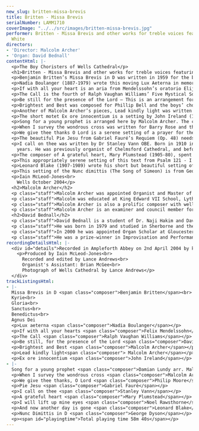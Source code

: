 ```yaml
---
new_slug: britten-missa-brevis
title: Britten - Missa Brevis
serialNumber: LAMM1710
coverImage: "../../src/images/britten-missa-brevis.jpg"
performer: Britten - Missa Brevis and other works for treble voices featuring Kieran
  White
directors:
- 'Director: Malcolm Archer'
- 'Organ: David Bednall'
contentHtml: |-
  <p>The Boy Choristers of Wells Cathedral</p>
  <h1>Britten - Missa Brevis and other works for treble voices featuring Kieran White</h1>
  <p>Benjamin Britten’s Missa Brevis in D was written in 1959 for the boys of Westminster Cathedral Choir. Britten had heard the boys sing under their director George Malcolm and had been excited by the unconventional strong-toned singing that they produced. Malcolm was shortly due to retire from his post and had worked to cultivate this hard-edged ‘continental’ sound that was utterly different from the traditional soft tones of the recent Anglican choral tradition. The work displays Britten’s characteristic flair for writing for children but retains a devout liturgical gravitas. The decisive opening of the Kyrie immediately presents declamatory vocal writing as each of the three treble parts enter. The Gloria with its 7/8 metre is a jaunty setting that immediately appeals to young performers and lends appropriate joy to the text. The Sanctus begins with pealing bell-like phrases that overlap to form a twelve-note row; this twelve-note figure then moves into the organ pedal at ‘Pleni sunt coeli’ before the organ breaks into a rhapsodic accompaniment to the peaking ‘Hosanna’ phrases of the voices. The Benedictus has a wonderful and poignant innocence in its duet for solo voices in canon leading to a reprise of the ‘Hosanna’. The Agnus Dei returns to the darker mood of the Kyrie but even more so in this bleak setting. The ostinato bass of the organ underpins an edgy dissonant right-hand with the voices singing a forlorn melodic line. The dynamics build from pianissimo to forte as the anguished plea is repeated. As the words move from ‘miserere nobis’ to ‘dona nobis pacem’ the voices adopt a growing figure of repeated notes eventually fading to what is almost a final whisper.</p>
  <p>Nadia Boulanger (1887-1979) wrote this moving Lux Aeterna in memory of her sister, Lili. Lili Boulanger was an extremely gifted composer who tragically died at the age of 25. The piece was originally score for harp, soprano solo, violin and cello; here it has been sensitively arranged for organ by the international recitalist David Briggs (Organist of Gloucester Cathedral 1994 - 2002) who transcribed the work from a recording that was made in memory of Lili Boulanger.</p>
  <p>If with all your heart is an aria from Mendelssohn’s oratorio Elijah. Considered by many to be his greatest work, Elijah was given its first performance on 26 August 1846 at the Birmingham Festival, conducted by the composer. The work was originally written to a German text but, as Mendelssohn spoke fluent English, he took great pains that the English version would be as true a translation as possible. Elijah was a subject that Mendelssohn had long wanted to set to music and he greatly enjoyed the work’s success before his untimely death the following year aged only 38. The work draws largely from the Biblical account of Elijah in the book of Kings. This particular aria occurs early in the work. Right from the outset, Mendelssohn throws his audience headlong into the drama as, breaking with tradition, he opens the oratorio with a recitative As God the Lord of Israel liveth, in which Elijah prophecies the forthcoming drought in Israel. After this dark beginning and the chorus’ desperate Help, Lord! wilt thou quite destroy us?, the character Obadiah interposes this aria of hope - If with all your hearts - offering a small comfort to those who would repent but still with an edge of desperation.</p>
  <p>The Call is the fourth of Ralph Vaughan Williams’ Five Mystical Songs. Settings of poems by George Herbert, Vaughan Williams began the songs in 1906 and revised them in 1910-11 before the first performance in Worcester Cathedral on 14 September 1911. Originally scored for baritone, chorus and orchestra the songs can be adapted as is the case here without detriment to Vaughan Williams’ stunning music. Herbert’s poems are full of musical imagery and this, along with their romantic and sensual nature, evidently inspired the composer enormously. The Call is set to a timeless modal melody that is instantly recognisable as being Vaughan Williams’ music.</p>
  <p>Be still for the presence of the Lord – This is an arrangement for solo voice and piano by Malcolm Archer of the atmospheric and beautiful song with words and music composed by David J Evans (born 1957).</p>
  <p>Brightest and Best was composed for Phillip Bell and the boys’ choir of Eccles Hall School by Malcolm Archer in 1987. Both this piece and When I Survey have become extremely popular amongst children’s choirs throughout the world.</p>
  <p>Another of Malcolm Archer’s pieces, Lead kindly light was written for a publication of music for treble voices by Kevin Mayhew Ltd. The piece works equally well when sung by a solo voice (as here) or by a treble voice choir, and the accompaniment may be played on either piano or organ.</p>
  <p>The short motet Ex ore innocentium is a setting by John Ireland (1879-1962) of a Passiontide poem by Bishop W W How (1823-1897). Ireland was born in Bowden, near Manchester, and at the age of fourteen entered the then newly-founded Royal College of Music in London. His parents died shortly after this and Ireland immersed himself in his studies in composition, piano and organ. He studied composing under Sir Charles Villiers Stanford but was later to destroy many of the youthful works written at this time. Ireland’s life combined composition with his teaching at the Royal College (where Britten was amongst his pupils). Ireland always had a deep regard for church music and held the position of organist and choirmaster at St Luke’s Church, Chelsea, London. He wrote numerous anthems and service settings amongst which this often harrowingly beautiful motet is amongst his most well-loved.</p>
  <p>Song for a young prophet is arranged here by Malcolm Archer. The composer, Damian Lundy, a De La Salle brother since 1960, died in 1996 in Oxford. He made a great contribution to Catholic education and liturgy, particularly through his prolific output of liturgical songs such as Song for a Young Prophet ("O the word of my Lord..") and as editor of three volumes of Songs of the Spirit.</p>
  <p>When I survey the wondrous cross was written for Barry Rose and the Choristers of St Alban’s Abbey in the early 1990s and was first performed by them at an evensong in the Abbey. It sets the famous text by Isaac Watts in a lyrical yet poignant way.</p>
  <p>We give thee thanks O Lord is a serene setting of a prayer for the end of the day. Philip Moore was born in London in 1943 and received his musical education at the Royal College of Music, where he studied the organ, piano, composition and conducting. In 1968 he became Assistant Organist at Canterbury Cathedral. In 1974 he went on to succeed Dr. Barry Rose as Organist and Master of the Choristers at Guildford Cathedral then going on in 1983 to become Organist and Master of the Music at York Minster where he succeeded Dr. Francis Jackson. His work as a composer is well known and he has written extensively for the church and the organ.</p>
  <p>The beautiful Pie Jesu from Gabriel Fauré’s Requiem (Op. 48) needs little introduction. Fauré’s intimate liturgical setting was written when the composer was 42. The death of his father two years earlier and the more recent death of his mother had led him to suffer from deep depressions, yet his music for the Requiem contains no harrowing glimpses of hell. Fauré himself described his Requiem as how he saw death: “as a happy deliverance, an inspiration towards happiness above, rather than as a painful experience”.</p>
  <p>I call on thee was written by Dr Stanley Vann OBE. Born in 1910 in Coventry, Vann was Organist and Master of the Music at Peterborough Cathedral for many<br>
    years. He was previously organist of Chelmsford Cathedral, and before that worked in Leicester where he assisted Sir Henry Wood as chorus master of the Philharmonic choir. A choir trainer of great renown, Stanley Vann has written much church music. Here sung by a solo voice, this is a simple yet highly effective setting of a prayer of faith written by the once Bishop of Exeter, Miles Coverdale (1487-1568)."</p>
  <p>The composer of A grateful heart, Mary Plumstead (1905-80), spent most of her life in Devon and Cornwall. Despite writing many beautiful songs she never really came to great prominence as a composer in her own lifetime. This may be due to the small number of her songs that were actually published, or because she did not set out to gain wider recognition in London. A grateful heart is now firmly established in the repertoire of most children’s choirs and is a small gem of an anthem.</p>
  <p>This appropriately serene setting of this text from Psalm 121 - I will lift up mine eyes - was written by Noel Rawsthorne. Rawsthorne was born on Christmas Eve in 1929 in Birkenhead on Merseyside. He was first a chorister, then assistant organist and finally appointed Organist of Liverpool’s Anglican Cathedral in 1955. Rawsthorne has also had a busy career as a recitalist which he has continued since his retirement from the Cathedral in 1980. The organ provides a lilting accompaniment to the gentle solo line.</p>
  <p>Leonard Blake (1907-1989) wrote his short but beautiful setting of Isaac Watt’s poem And now another day is gone in 1937. Blake was Director of Music at Malvern College and was very active in the Royal School of Church Music Festivals both directing choirs and writing music. A harmonised version of this melody was included in Hymns Ancient and Modern Revised in 1950.</p>
  <p>This setting of the Nunc dimittis (The Song of Simeon) is from George Dyson’s Evening Service in D. Dyson (1883-1964) was born in Halifax, West Yorkshire and studied at the Royal College of Music where he was later to become Director. From an early age he was very much influenced by church music and was organist of a church in Greenwich. He subsequently wrote much sacred music that quickly entered the Anglican choral repertoire.</p>
  <p>Iain McLeod-Jones<br>
    Wells October 2004</p>
  <h2>Malcolm Archer</h2>
  <p class="staff">Malcolm Archer was appointed Organist and Master of the Choristers at Wells Cathedral in 1996 where he directed and trained the Cathedral choir for its daily services in the Cathedral, as well as being the Musical Director for Wells Cathedral Oratorio Society. He was appointed as Organist and Director of Music at St. Paul’s Cathedral, London in 2004.</p>
  <p class="staff">Malcolm was educated at King Edward VII School, Lytham, the Royal College of Music (where he was an RCO scholar) and Jesus College Cambridge where he was organ scholar. He studied the organ with Ralph Downes, Gillian Weir and Nicolas Kynaston, and composition with Herbert Sumsion and Alan Ridout. He continues to study the organ with Daniel Roth in Paris. He has given organ concerts in nine European countries, Canada and the USA. Amongst other notable invitations, he has played for the IAO Congress on more than one occasion and given the Winston Churchill Memorial Concert at Blenheim Palace. He has also recorded for BBC Radio 2 and Radio 3, and played at most principal venues in the UK. He has recorded six organ CDs in repertoire as varied as J.S.Bach and Olivier Messiaen.</p>
  <p class="staff">Malcolm Archer is also a prolific composer with well over 200 published works. His work Three Psalms of David was premiered in Wells Cathedral as part of the Classics West Festival, with the Classics West International Chorus and The Virtuosi of London. He has also written a five movement millennium work for Lichfield Cathedral, called The Coming of the Kingdom. He was commissioned to write works for The Southern Cathedrals’ Festival, the Exeter Festival and the Musica Deo Sacra Festival. He has recently been commissioned to write a work for the 350th Sons of the Clergy Festival in 2004, which is held in St. Paul’s Cathedral. His works receive regular performances on BBC Radio and TV.</p>
  <p class="staff">Malcolm Archer is an examiner and council member for the Royal College of Organists and an examiner for the Associated Board of the Royal Schools of Music.</p>
  <h2>David Bednall</h2>
  <p class="staff">David Bednall is a student of Dr. Naji Hakim and David Briggs, and is currently Acting Assistant Organist at Wells Cathedral.</p>
  <p class="staff">He was born in 1979 and studied in Sherborne and then at The Queen’s College, Oxford where he was Organ Scholar. In 2000 the Chapel Choir toured Paris under his direction, singing at Notre Dame and other venues, and released a live concert CD.</p>
  <p class="staff">In 2000 he was appointed Organ Scholar at Gloucester Cathedral under David Briggs and Ian Ball. While there he spent periods as Acting Director of Music and Acting Assistant Organist, was closely involved in the Three Choirs Festival, and was involved in two recordings – as Director on Lux Aeterna with the Cathedral Choir, and as Accompanist on the critically acclaimed Comfort and Joy with the Saint Cecilia Singers.</p>
  <p class="staff">He was a prize-winner in Improvisation and Performance at the examination for Fellow of The Royal College of Organists in 2002, and has given recitals at L’Église de La Trinité, Paris, Westminster, Wells, Bristol, Gloucester, Hereford, Worcester, Truro, Blackburn, Coventry, Manchester and St Mary’s Cathedral, Edinburgh, as part of the Fringe Series. He is Director of Cantilena choir, and is also in demand as an accompanist.</p>
recordingDetailsHtml: |-
  <div id="details">Recorded in Ampleforth Abbey on 2nd April 2004 by kind permission of the Abbot and in Wells Cathedral (Kieran’s solos) on 28th May 2004 by kind permission of the Dean and Chapter
    <p>Produced by Iain McLeod-Jones<br>
      Recorded and edited by Lance Andrews<br>
      Organist's Assistant: Brian McGee<br>
      Photograph of Wells Cathedral by Lance Andrews</p>
  </div>
trackListingsHtml:
- |-
  Missa Brevis in D <span class="composer">Benjamin Britten</span><br>
  Kyrie<br>
  Gloria<br>
  Sanctus<br>
  Benedictus<br>
  Agnus Dei
  <p>Lux aeterna <span class="composer">Nadia Boulanger</span></p>
  <p>If with all your hearts <span class="composer">Felix Mendelssohn</span></p>
  <p>The Call <span class="composer">Ralph Vaughan Williams</span></p>
  <p>Be still, for the presence of the Lord <span class="composer">David J Evans arr. Malcolm Archer</span></p>
  <p>Brightest and Best <span class="composer">Malcolm Archer</span></p>
  <p>Lead kindly light<span class="composer"> Malcolm Archer</span></p>
  <p>Ex ore innocentium <span class="composer">John Ireland</span></p>
- |-
  Song for a young prophet <span class="composer">Damian Lundy arr. Malcolm Archer</span>
  <p>When I survey the wondrous cross <span class="composer">Malcolm Archer</span></p>
  <p>We give thee thanks, O Lord <span class="composer">Philip Moore</span></p>
  <p>Pie Jesu <span class="composer">Gabriel Fauré</span></p>
  <p>I call on thee <span class="composer">Stanley Vann</span></p>
  <p>A grateful heart <span class="composer">Mary Plumstead</span></p>
  <p>I will lift up mine eyes <span class="composer">Noel Rawsthorne</span></p>
  <p>And now another day is gone <span class="composer">Leonard Blake</span></p>
  <p>Nunc Dimittis in D <span class="composer">George Dyson</span></p>
  <p><span id="playingtime">Total playing time 58m 40s</span></p>
---
```


